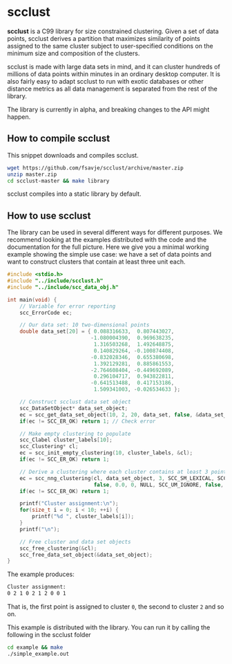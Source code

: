 # scclust

**scclust** is a C99 library for size constrained clustering. Given a set of data points, scclust derives a partition that maximizes similarity of points assigned to the same cluster subject to user-specified conditions on the minimum size and composition of the clusters.

scclust is made with large data sets in mind, and it can cluster hundreds of millions of data points within minutes in an ordinary desktop computer. It is also fairly easy to adapt scclust to run with exotic databases or other distance metrics as all data management is separated from the rest of the library.

The library is currently in alpha, and breaking changes to the API might happen.

## How to compile scclust

This snippet downloads and compiles scclust.
```bash
wget https://github.com/fsavje/scclust/archive/master.zip
unzip master.zip 
cd scclust-master && make library
```

scclust compiles into a static library by default. 

## How to use scclust

The library can be used in several different ways for different purposes. We recommend looking at the examples distributed with the code and the documentation for the full picture. Here we give you a minimal working example showing the simple use case: we have a set of data points and want to construct clusters that contain at least three unit each.

```c
#include <stdio.h>
#include "../include/scclust.h"
#include "../include/scc_data_obj.h"

int main(void) {
	// Variable for error reporting
	scc_ErrorCode ec;

	// Our data set: 10 two-dimensional points
	double data_set[20] = { 0.088316633,  0.807443027,
	                       -1.080004390,  0.969638235,
	                        1.316503268,  1.492648875,
	                        0.140829264, -0.100874408,
	                       -0.832028346,  0.655380698,
	                        1.392129281,  0.885861553,
	                       -2.764608404, -0.449692089,
	                        0.296104717,  0.943822811,
	                       -0.641513488,  0.417153186,
	                        1.509341003, -0.026534633 };

	// Construct scclust data set object
	scc_DataSetObject* data_set_object;
	ec = scc_get_data_set_object(10, 2, 20, data_set, false, &data_set_object);
	if(ec != SCC_ER_OK) return 1; // Check error

	// Make empty clustering to populate
	scc_Clabel cluster_labels[10];
	scc_Clustering* cl;
	ec = scc_init_empty_clustering(10, cluster_labels, &cl);
	if(ec != SCC_ER_OK) return 1;

	// Derive a clustering where each cluster contains at least 3 points
	ec = scc_nng_clustering(cl, data_set_object, 3, SCC_SM_LEXICAL, SCC_UM_CLOSEST_SEED,
	                        false, 0.0, 0, NULL, SCC_UM_IGNORE, false, 0.0);
	if(ec != SCC_ER_OK) return 1;

	printf("Cluster assignment:\n");
	for(size_t i = 0; i < 10; ++i) {
		printf("%d ", cluster_labels[i]);
	}
	printf("\n");

	// Free cluster and data set objects
	scc_free_clustering(&cl);
	scc_free_data_set_object(&data_set_object);
}
```

The example produces:

```bash
Cluster assignment:
0 2 1 0 2 1 2 0 0 1
```

That is, the first point is assigned to cluster `0`, the second to cluster `2` and so on.

This example is distributed with the library. You can run it by calling the following in the scclust folder
```bash
cd example && make
./simple_example.out
```
